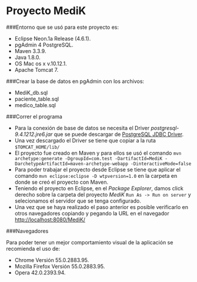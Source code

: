 # Proyecto MediK 

###Entorno que se usó para este proyecto es:

* Eclipse Neon.1a Release (4.6.1).
* pgAdmin 4 PostgreSQL.
* Maven 3.3.9.
* Java 1.8.0.
* OS Mac os x v.10.12.1.
* Apache Tomcat 7.

###Crear la base de datos en pgAdmin con los archivos:

* MediK_db.sql
* paciente_table.sql
* medico_table.sql

###Correr el programa

* Para la conexión de base de datos se necesita el Driver *postgresql-9.4.1212.jre6.jar* que se puede descargar de [PostgreSQL JDBC Driver](https://jdbc.postgresql.org/download.html).
* Una vez descargado el Driver se tiene que copiar a la ruta `$TOMCAT_HOME/lib/`
* El proyecto fue creado en Maven y para ellos se usó el comando ```mvn archetype:generate -DgroupId=com.test -DartifactId=MediK -DarchetypeArtifactId=maven-archetype-webapp -DinteractiveMode=false```
* Para poder trabajar el proyecto desde Eclipse se tiene que aplicar el comando ```mvn eclipse:eclipse -D wtpversion=1.0``` en la carpeta en donde se creó el proyecto con Maven.
* Teniendo el proyecto en Eclipse, en el *Package Explorer*, damos click derecho sobre la carpeta del proyecto *MediK* `Run As -> Run on server` y selecionamos el servidor que se tenga configurado.
* Una vez que se haya realizado el paso anterior es posible verificarlo en otros navegadores copiando y pegando la URL en el navegador [http://localhost:8080/MediK/](http://localhost:8080/MediK/) 

###Navegadores

Para poder tener un mejor comportamiento visual de la aplicación se recomienda el uso de:
* Chrome Versión 55.0.2883.95.
* Mozilla Firefox Versión 55.0.2883.95.
* Opera 42.0.2393.94.